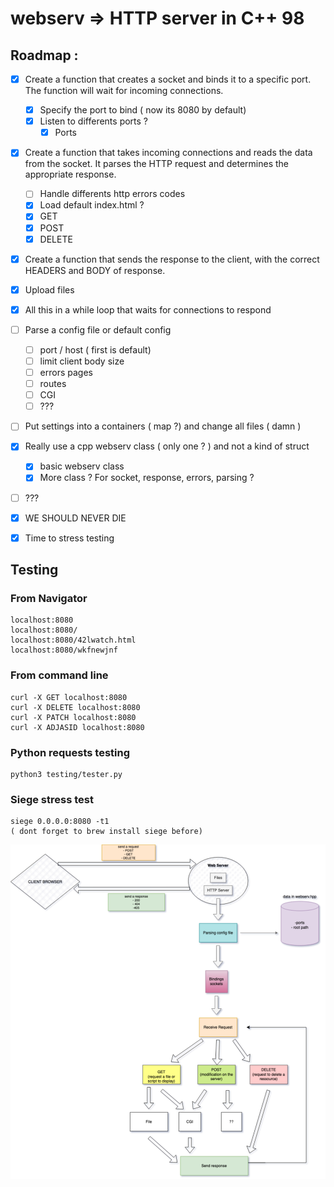 # webserv => HTTP server in C++ 98

## Roadmap :

* [x] Create a function that creates a socket and binds it to a specific port. The function will wait for incoming connections.
    * [x] Specify the port to bind ( now its 8080 by default)
    * [x] Listen to differents ports ?
        * [x] Ports

* [x] Create a function that takes incoming connections and reads the data from the socket. It parses the HTTP request and determines the appropriate response.
    * [ ] Handle differents http errors codes
    * [x] Load default index.html ?
    * [x] GET
    * [x] POST
    * [x] DELETE

* [x] Create a function that sends the response to the client, with the correct HEADERS and BODY of response.

* [x] Upload files

* [x] All this in a while loop that waits for connections to respond

* [ ] Parse a config file or default config
    * [ ] port / host ( first is default)
    * [ ] limit client body size
    * [ ] errors pages
    * [ ] routes
    * [ ] CGI
    * [ ] ???

* [ ] Put settings into a containers ( map ?) and change all files ( damn )

* [x] Really use a cpp webserv class ( only one ? ) and not a kind of struct
    * [x] basic webserv class
    * [x] More class ? For socket, response, errors, parsing ?

* [ ] ???

* [x] WE SHOULD NEVER DIE

* [x] Time to stress testing

## Testing

### From Navigator
    localhost:8080
    localhost:8080/
    localhost:8080/42lwatch.html
    localhost:8080/wkfnewjnf

### From command line
    curl -X GET localhost:8080
    curl -X DELETE localhost:8080
    curl -X PATCH localhost:8080
    curl -X ADJASID localhost:8080

### Python requests testing
    python3 testing/tester.py

### Siege stress test
    siege 0.0.0.0:8080 -t1
    ( dont forget to brew install siege before)
   
   
   
![](https://github.com/es4nchez/webserv/blob/main/Diagram%20Webserv.drawio.png)
